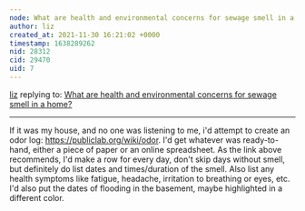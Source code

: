 ```yaml
---
node: What are health and environmental concerns for sewage smell in a home?
author: liz
created_at: 2021-11-30 16:21:02 +0000
timestamp: 1638289262
nid: 28312
cid: 29470
uid: 7
---
```




[liz](../profile/liz) replying to: [What are health and environmental concerns for sewage smell in a home?](../notes/stevie/11-29-2021/what-are-health-and-environmental-concerns-for-sewage-smell-in-a-home)

----
If it was my house, and no one was listening to me, i'd attempt to create an odor log: https://publiclab.org/wiki/odor. I'd get whatever was ready-to-hand, either a piece of paper or an online spreadsheet. As the link above recommends, I'd make a row for every day, don't skip days without smell, but definitely do list dates and times/duration of the smell. Also list any health symptoms like fatigue, headache, irritation to breathing or eyes, etc.
I'd also put the dates of flooding in the basement, maybe highlighted in a different color. 